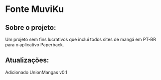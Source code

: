 # Fonte MuviKu
## Sobre o projeto:
Um projeto sem fins lucrativos que inclui todos sites de mangá em PT-BR para o aplicativo Paperback.

## Atualizações:
Adicionado UnionMangas v0.1
